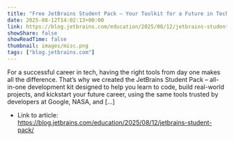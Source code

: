 ```yaml
---
title: "Free JetBrains Student Pack – Your Toolkit for a Future in Tech"
date: 2025-08-12T14:02:13+00:00
link: https://blog.jetbrains.com/education/2025/08/12/jetbrains-student-pack/
showShare: false
showReadTime: false
thumbnail: images/misc.png
tags: ["blog.jetbrains.com"]
---
```

For a successful career in tech, having the right tools from day one makes all the difference. That’s why we created the JetBrains Student Pack – all-in-one development kit designed to help you learn to code, build real-world projects, and kickstart your future career, using the same tools trusted by developers at Google, NASA, and […]

- Link to article: https://blog.jetbrains.com/education/2025/08/12/jetbrains-student-pack/